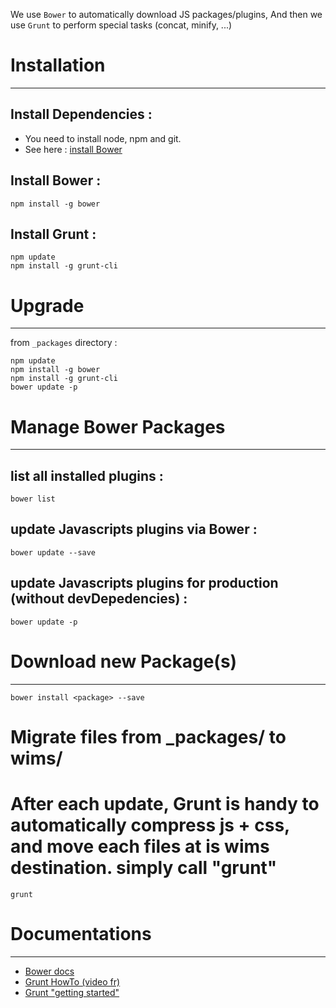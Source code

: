 We use `Bower` to automatically download JS packages/plugins,
And then we use `Grunt` to perform special tasks (concat, minify, ...)

# Installation
--------------

## Install Dependencies :
*  You need to install node, npm and git.
*  See here : [install Bower](http://bower.io#install-bower)

## Install Bower :
    npm install -g bower

## Install Grunt :
    npm update
    npm install -g grunt-cli


# Upgrade
---------
from `_packages` directory :

    npm update
    npm install -g bower
    npm install -g grunt-cli
    bower update -p


# Manage Bower Packages
-----------------------

## list all installed plugins :
    bower list

## update Javascripts plugins via Bower :
    bower update --save

## update Javascripts plugins for production (without devDepedencies) :
    bower update -p


# Download new Package(s)
-------------------------
    bower install <package> --save


# Migrate files from _packages/ to wims/
  #  After each update, Grunt is handy to automatically compress js + css, and move each files at is wims destination. simply call "grunt"
    grunt

#  Documentations
------------------------
* [Bower docs](http://bower.io/docs/creating-packages/)
* [Grunt HowTo (video fr)](http://www.grafikart.fr/tutoriels/grunt/grunt-introduction-470)
* [Grunt "getting started"](http://gruntjs.com/getting-started)
